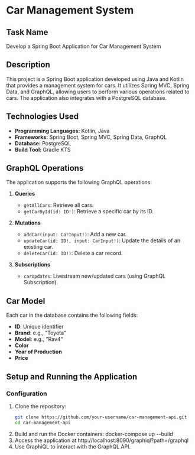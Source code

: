 # Car Management System

## Task Name
Develop a Spring Boot Application for Car Management System

## Description
This project is a Spring Boot application developed using Java and Kotlin that provides a management system for cars. It utilizes Spring MVC, Spring Data, and GraphQL, allowing users to perform various operations related to cars. The application also integrates with a PostgreSQL database.

## Technologies Used
- **Programming Languages:** Kotlin, Java
- **Frameworks:** Spring Boot, Spring MVC, Spring Data, GraphQL
- **Database:** PostgreSQL
- **Build Tool:** Gradle KTS

## GraphQL Operations
The application supports the following GraphQL operations:
1. **Queries**
   - `getAllCars`: Retrieve all cars.
   - `getCarById(id: ID!)`: Retrieve a specific car by its ID.

2. **Mutations**
   - `addCar(input: CarInput!)`: Add a new car.
   - `updateCar(id: ID!, input: CarInput!)`: Update the details of an existing car.
   - `deleteCar(id: ID!)`: Delete a car record.

3. **Subscriptions**
   - `carUpdates`: Livestream new/updated cars (using GraphQL Subscription).

## Car Model
Each car in the database contains the following fields:
- **ID**: Unique identifier
- **Brand**: e.g., "Toyota"
- **Model**: e.g., "Rav4"
- **Color**
- **Year of Production**
- **Price**

## Setup and Running the Application

### Configuration
1. Clone the repository:
   ```bash
   git clone https://github.com/your-username/car-management-api.git
   cd car-management-api
2. Build and run the Docker containers:
  docker-compose up --build
3. Access the application at http://localhost:8090/graphiql?path=/graphql
4. Use GraphiQL to interact with the GraphQL API.
